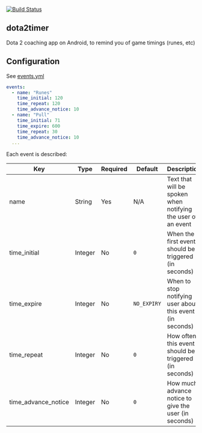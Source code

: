 [![Build Status](https://travis-ci.org/cannawen/dota2timer.svg?branch=master)](https://travis-ci.org/cannawen/dota2timer)

## dota2timer

Dota 2 coaching app on Android, to remind you of game timings (runes, etc)

## Configuration

See [events.yml](app/src/main/assets/events.yml)
```yaml
events:
  - name: "Runes"
    time_initial: 120
    time_repeat: 120
    time_advance_notice: 10
  - name: "Pull"
    time_initial: 71
    time_expire: 600
    time_repeat: 30
    time_advance_notice: 10
  ...
```
Each event is described:

| Key | Type | Required | Default | Description |
| --- | --- | --- | --- | --- |
| name | String | Yes | N/A | Text that will be spoken when notifying the user of an event |
| time_initial | Integer | No | `0` | When the first event should be triggered (in seconds) |
| time_expire | Integer | No | `NO_EXPIRY` | When to stop notifying user about this event (in seconds) |
| time_repeat | Integer | No | `0` | How often this event should be triggered (in seconds) |
| time_advance_notice | Integer | No | `0` | How much advance notice to give the user (in seconds) |
